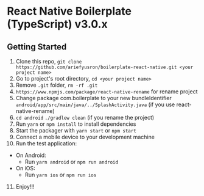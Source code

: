 React Native Boilerplate (TypeScript) v3.0.x
===========================================


## Getting Started

1. Clone this repo, `git clone https://github.com/ariefyusron/boilerplate-react-native.git <your project name>`
2. Go to project's root directory, `cd <your project name>`
3. Remove `.git` folder,  `rm -rf .git`
4. `https://www.npmjs.com/package/react-native-rename` for rename project
5. Change package com.boilerplate to your new bundleIdentifier `android/app/src/main/java/../SplashActivity.java` (if you use react-native-rename)
6. `cd android` `./gradlew clean` (if you rename the project)
7. Run `yarn` or `npm install` to install dependencies
8. Start the packager with `yarn start` or `npm start`
9. Connect a mobile device to your development machine
10. Run the test application:
  * On Android:
    * Run `yarn android` or `npm run android`
  * On iOS:
    * Run `yarn ios` or `npm run ios`
11. Enjoy!!!

